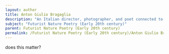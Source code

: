 ```yaml
---
layout: author
title: Anton Giulio Bragaglia
description: "An Italian director, photographer, and poet connected to the Futurist movement, Bragaglia used the lyricism of nature to embody Futurist ideals of speed and motion."
subject: "Futurist Nature Poetry (Early 20th century)"
parent: Futurist Nature Poetry (Early 20th century)
permalink: /Futurist Nature Poetry (Early 20th century)/Anton Giulio Bragaglia/
---
```


does this matter?
